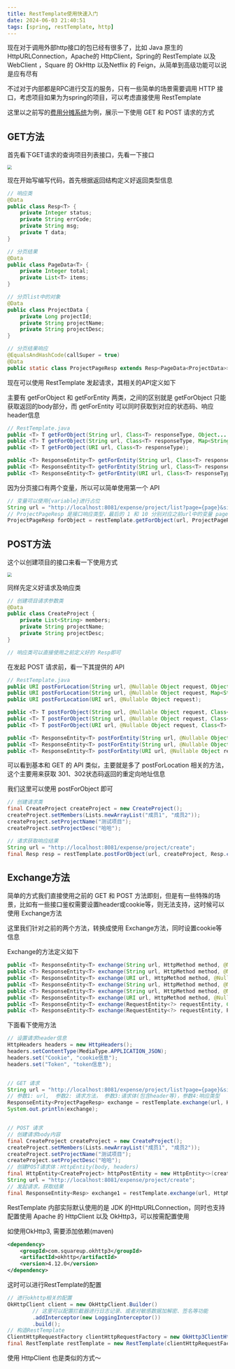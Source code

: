 ```yaml
---
title: RestTemplate使用快速入门
date: 2024-06-03 21:40:51
tags: [spring, restTemplate, http]
---
```


现在对于调用外部http接口的包已经有很多了，比如 Java 原生的 HttpURLConnection，Apache的 HttpClient，Spring的 RestTemplate 以及 WebClient ，Square 的 OkHttp 以及Netflix 的 Feign，从简单到高级功能可以说是应有尽有

不过对于内部都是RPC进行交互的服务，只有一些简单的场景需要调用 HTTP 接口，考虑项目如果为为spring的项目，可以考虑直接使用 RestTemplate

<!-- more -->

这里以之前写的[费用分摊系统](https://github.com/zavier/share-expense)为例，展示一下使用 GET 和 POST 请求的方式

## GET方法

首先看下GET请求的查询项目列表接口，先看一下接口

<img src="/images/resttemplate-1.png" style="zoom:60%" />

现在开始写编写代码，首先根据返回结构定义好返回类型信息

```java
// 响应类
@Data
public class Resp<T> {
    private Integer status;
    private String errCode;
    private String msg;
    private T data;
}

// 分页结果
@Data
public class PageData<T> {
    private Integer total;
    private List<T> items;
}

// 分页list中的对象
@Data
public class ProjectData {
    private Long projectId;
    private String projectName;
    private String projectDesc;
}

// 分页结果响应
@EqualsAndHashCode(callSuper = true)
@Data
public static class ProjectPageResp extends Resp<PageData<ProjectData>> {}
```

现在可以使用 RestTemplate 发起请求，其相关的API定义如下

主要有 getForObject 和 getForEntity 两类，之间的区别就是 getForObject  只能获取返回的body部分，而 getForEntity 可以同时获取到对应的状态码、响应header信息

```java
// RestTemplate.java
public <T> T getForObject(String url, Class<T> responseType, Object... uriVariables);
public <T> T getForObject(String url, Class<T> responseType, Map<String, ?> uriVariables);
public <T> T getForObject(URI url, Class<T> responseType);

public <T> ResponseEntity<T> getForEntity(String url, Class<T> responseType, Object... uriVariables);
public <T> ResponseEntity<T> getForEntity(String url, Class<T> responseType, Map<String, ?> uriVariables);
public <T> ResponseEntity<T> getForEntity(URI url, Class<T> responseType);
```

因为分页接口有两个变量，所以可以简单使用第一个 API

```java
// 变量可以使用{variable}进行占位
String url = "http://localhost:8081/expense/project/list?page={page}&size={size}";
// ProjectPageResp 是接口响应类型，最后的 1 和 10 分别对应之前url中的变量 page 和 size
ProjectPageResp forObject = restTemplate.getForObject(url, ProjectPageResp.class, 1, 10);
```



## POST方法

这个以创建项目的接口来看一下使用方式

<img src="/images/resttemplate-2.png" style="zoom:60%" />

同样先定义好请求及响应类

```java
// 创建项目请求参数类
@Data
public class CreateProject {
    private List<String> members;
    private String projectName;
    private String projectDesc;
}

// 响应类可以直接使用之前定义好的 Resp即可
```

在发起 POST 请求前，看一下其提供的 API

```java
// RestTemplate.java
public URI postForLocation(String url, @Nullable Object request, Object... uriVariables);
public URI postForLocation(String url, @Nullable Object request, Map<String, ?> uriVariables);
public URI postForLocation(URI url, @Nullable Object request);

public <T> T postForObject(String url, @Nullable Object request, Class<T> responseType, Object... uriVariables);
public <T> T postForObject(String url, @Nullable Object request, Class<T> responseType, Map<String, ?> uriVariables);
public <T> T postForObject(URI url, @Nullable Object request, Class<T> responseType);

public <T> ResponseEntity<T> postForEntity(String url, @Nullable Object request, Class<T> responseType, Object... uriVariables);
public <T> ResponseEntity<T> postForEntity(String url, @Nullable Object request, Class<T> responseType, Map<String, ?> uriVariables);
public <T> ResponseEntity<T> postForEntity(URI url, @Nullable Object request, Class<T> responseType);
```

可以看到基本和 GET 的 API 类似，主要就是多了 postForLocation 相关的方法，这个主要用来获取 301、302状态码返回的重定向地址信息

我们这里可以使用 postForObject 即可

```java
// 创建请求类
final CreateProject createProject = new CreateProject();
createProject.setMembers(Lists.newArrayList("成员1", "成员2"));
createProject.setProjectName("测试项目");
createProject.setProjectDesc("哈哈");

// 请求获取响应结果
String url = "http://localhost:8081/expense/project/create";
final Resp resp = restTemplate.postForObject(url, createProject, Resp.class);
```



## Exchange方法

简单的方式我们直接使用之前的 GET 和 POST 方法即刻，但是有一些特殊的场景，比如有一些接口鉴权需要设置header或cookie等，则无法支持，这时候可以使用 Exchange方法

这里我们针对之前的两个方法，转换成使用 Exchange方法，同时设置cookie等信息

Exchange的方法定义如下

```java
public <T> ResponseEntity<T> exchange(String url, HttpMethod method, @Nullable HttpEntity<?> requestEntity, Class<T> responseType, Object... uriVariables);
public <T> ResponseEntity<T> exchange(String url, HttpMethod method, @Nullable HttpEntity<?> requestEntity, Class<T> responseType, Map<String, ?> uriVariables);
public <T> ResponseEntity<T> exchange(URI url, HttpMethod method, @Nullable HttpEntity<?> requestEntity, Class<T> responseType);
public <T> ResponseEntity<T> exchange(String url, HttpMethod method, @Nullable HttpEntity<?> requestEntity, ParameterizedTypeReference<T> responseType, Object... uriVariables);
public <T> ResponseEntity<T> exchange(String url, HttpMethod method, @Nullable HttpEntity<?> requestEntity, ParameterizedTypeReference<T> responseType, Map<String, ?> uriVariables);
public <T> ResponseEntity<T> exchange(URI url, HttpMethod method, @Nullable HttpEntity<?> requestEntity, ParameterizedTypeReference<T> responseType);
public <T> ResponseEntity<T> exchange(RequestEntity<?> requestEntity, Class<T> responseType);
public <T> ResponseEntity<T> exchange(RequestEntity<?> requestEntity, ParameterizedTypeReference<T> responseType);
```

下面看下使用方法

```java
// 设置请求header信息
HttpHeaders headers = new HttpHeaders();
headers.setContentType(MediaType.APPLICATION_JSON);
headers.set("Cookie", "cookie信息");
headers.set("Token", "token信息");


// GET 请求
String url = "http://localhost:8081/expense/project/list?page={page}&size={size}";
// 参数1: url,  参数2: 请求方法， 参数3:请求体(包含header等)，参数4:响应类型
ResponseEntity<ProjectPageResp> exchange = restTemplate.exchange(url, HttpMethod.GET, new HttpEntity<>(headers), ProjectPageResp.class, 1, 10);
System.out.println(exchange);


// POST 请求
// 创建请求body内容
final CreateProject createProject = new CreateProject();
createProject.setMembers(Lists.newArrayList("成员1", "成员2"));
createProject.setProjectName("测试项目");
createProject.setProjectDesc("哈哈");
// 创建POST请求体：HttpEntity(body, headers)
final HttpEntity<CreateProject> httpPostEntity = new HttpEntity<>(createProject, headers);
String url = "http://localhost:8081/expense/project/create";
// 发起请求，获取结果
final ResponseEntity<Resp> exchange1 = restTemplate.exchange(url, HttpMethod.POST, httpPostEntity, Resp.class);
```



RestTemplate 内部实际默认使用的是 JDK 的HttpURLConnection，同时也支持配置使用 Apache 的 HttpClient 以及 OkHttp3，可以按需配置使用

如使用OkHttp3, 需要添加依赖(maven)

```xml
<dependency>
    <groupId>com.squareup.okhttp3</groupId>
    <artifactId>okhttp</artifactId>
    <version>4.12.0</version>
</dependency>
```

这时可以进行RestTemplate的配置

```java
// 进行okhttp相关的配置
OkHttpClient client = new OkHttpClient.Builder()
        // 这里可以配置拦截器进行日志记录、或者对敏感数据加解密、签名等功能
        .addInterceptor(new LoggingInterceptor())
        .build();
// 构造RestTemplate
ClientHttpRequestFactory clientHttpRequestFactory = new OkHttp3ClientHttpRequestFactory(client);
final RestTemplate restTemplate = new RestTemplate(clientHttpRequestFactory);
```

使用 HttpClient  也是类似的方式～
